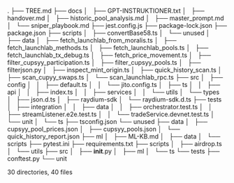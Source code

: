 .
├── TREE.md
├── docs
│   ├── GPT-INSTRUKTIONER.txt
│   ├── handover.md
│   ├── historic_pool_analysis.md
│   ├── master_prompt.md
│   └── sniper_playbook.md
├── jest.config.js
├── package-lock.json
├── package.json
├── scripts
│   ├── convertBase58.ts
│   └── unused
│       ├── data
│       ├── fetch_launchlab_from_moralis.ts
│       ├── fetch_launchlab_methods.ts
│       ├── fetch_launchlab_pools.ts
│       ├── fetch_launchlab_tx_debug.ts
│       ├── fetch_price_movement.ts
│       ├── filter_cupsyy_participation.ts
│       ├── filter_cupsyy_pools.ts
│       ├── filterjson.py
│       ├── inspect_mint_origin.ts
│       ├── quick_history_scan.ts
│       ├── scan_cupyy_swaps.ts
│       └── scan_launchlab_rpc.ts
├── src
│   ├── config
│   │   ├── default.ts
│   │   └── jito.config.ts
│   ├── ts
│   │   ├── api
│   │   ├── index.ts
│   │   ├── services
│   │   └── utils
│   └── types
│       ├── json.d.ts
│       ├── raydium-sdk
│       └── raydium-sdk.d.ts
├── tests
│   ├── integration
│   │   ├── data
│   │   ├── orchestrator.test.ts
│   │   ├── streamListener.e2e.test.ts
│   │   └── tradeService.devnet.test.ts
│   └── unit
│       └── ts
├── tsconfig.json
└── unused
    ├── data
    │   ├── cupsyy_pool_prices.json
    │   ├── cupsyy_pools.json
    │   └── quick_history_report.json
    ├── ml
    │   ├── ML-KB.md
    │   ├── data
    │   └── scripts
    ├── pytest.ini
    ├── requirements.txt
    ├── scripts
    │   ├── airdrop.ts
    │   └── utils
    ├── src
    │   ├── __init__.py
    │   ├── ml
    │   └── ts
    └── tests
        ├── conftest.py
        └── unit

30 directories, 40 files
